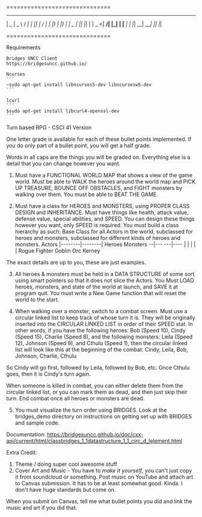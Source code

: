 ==============================

 ____  ____   ____   _  _   _
|  _ \|  _ \ / ___| | || | / |
| |_) | |_) | |  _  | || |_| |
|  _ <|  __/| |_| | |__   _| |
|_| \_\_|    \____|    |_| |_|


==============================

Requirements
~~~~~~~~~~~~
Bridges UNCC Client
https://bridgesuncc.github.io/

Ncurses
```
~sudo apt-get install libncurses5-dev libncursesw5-dev
```

lcurl
```
$sudo apt-get install libcurl4-openssl-dev
```
~~~~~~~~~~~~

Turn based RPG - CSCI 41 Version

One letter grade is available for each of these bullet points implemented. If
you do only part of a bullet point, you will get a half grade.

Words in all caps are the things you will be graded on. Everything else is a
detail that you can change however you want.

1) Must have a FUNCTIONAL WORLD MAP that shows a view of the game world.
Must be able to WALK the heroes around the world map and PICK UP TREASURE,
BOUNCE OFF OBSTACLES, and FIGHT monsters by walking over them.
You must be able to BEAT THE GAME.

2) Must have a class for HEROES and MONSTERS, using PROPER CLASS DESIGN and INHERITANCE.
Must have things like health, attack value, defense value, special abilities, and SPEED.
You can design these things however you want, only SPEED is required. You must
build a class hierarchy as such: Base Class for all Actors in the world,
subclassed for heroes and monsters, subclassed for different kinds of heroes
and monsters. 
               Actors
        |--------|--------|
      Heroes           Monsters
	  --|---           ---|----
      |    |          |   |   |
	Rogue Fighter  Goblin Orc Kerney

The exact details are up to you, these are just examples.

3) All heroes & monsters must be held in a DATA STRUCTURE of some sort using
smart pointers so that it does not slice the Actors. You Must LOAD
heroes, monsters, and state of the world at launch, and SAVE it at program quit.
You must write a New Game function that will reset the world to the start.

4) When walking over a monster, switch to a combat screen. Must use a circular
linked list to keep track of whose turn it is. They will be originally
inserted into the CIRCULAR LINKED LIST in order of their SPEED stat. In other
words, if you have the following heroes: Bob (Speed 10), Cindy (Speed 15),
Charlie (Speed 8), and the following monsters: Leila (Speed 12), Johnson
(Speed 9), and Cthulu (Speed 1), then the circular linked list will look like
this at the beginning of the combat:
Cindy, Leila, Bob, Johnson, Charlie, Cthulu

So Cindy will go first, followed by Leila, followed by Bob, etc. Once Cthulu
goes, then it is Cindy's turn again.

When someone is killed in combat, you can either delete them from the circular
linked list, or you can mark them as dead, and then just skip their turn. End
combat once all heroes or monsters are dead.

5) You must visualize the turn order using BRIDGES. Look at the bridges_demo
directory on instructions on getting set up with BRIDGES and sample code.

Documentation:
https://bridgesuncc.github.io/doc/cxx-api/current/html/classbridges_1_1datastructure_1_1_circ_d_lelement.html

Extra Credit:
1) Theme / doing super cool awesome stuff
2) Cover Art and Music - You have to *make it yourself*, you can't just copy it
from soundcloud or something. Post music on YouTube and attach art to Canvas
submission. It has to be at least somewhat good. Kinda. I don't have huge
standards but come on.

When you submit on Canvas, tell me what bullet points you did and link the
music and art if you did that.
